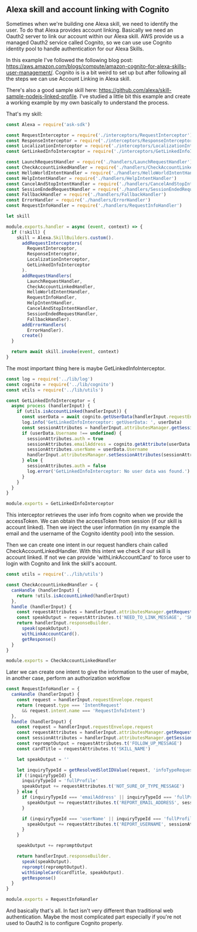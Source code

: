 ## Alexa skill and account linking with Cognito

Sometimes when we're building one Alexa skill, we need to identify the user. To do that Alexa provides account linking. Basically we need an Oauth2 server to link our account within our Alexa skill. AWS provide us a managed Oauth2 service called Cognito, so we can use use Cognito identity pool to handle authentication for our Alexa Skills. 

In this example I've followed the following blog post: https://aws.amazon.com/blogs/compute/amazon-cognito-for-alexa-skills-user-management/. Cognito is is a bit weird to set up but after following all the steps we can use Account Linking in Alexa skill.

There's also a good sample skill here: https://github.com/alexa/skill-sample-nodejs-linked-profile. I've studied a little bit this example and create a working example by my own basically to understand the process.

That's my skill:
```javascript
const Alexa = require('ask-sdk')

const RequestInterceptor = require('./interceptors/RequestInterceptor')
const ResponseInterceptor = require('./interceptors/ResponseInterceptor')
const LocalizationInterceptor = require('./interceptors/LocalizationInterceptor')
const GetLinkedInfoInterceptor = require('./interceptors/GetLinkedInfoInterceptor')

const LaunchRequestHandler = require('./handlers/LaunchRequestHandler')
const CheckAccountLinkedHandler = require('./handlers/CheckAccountLinkedHandler')
const HelloWorldIntentHandler = require('./handlers/HelloWorldIntentHandler')
const HelpIntentHandler = require('./handlers/HelpIntentHandler')
const CancelAndStopIntentHandler = require('./handlers/CancelAndStopIntentHandler')
const SessionEndedRequestHandler = require('./handlers/SessionEndedRequestHandler')
const FallbackHandler = require('./handlers/FallbackHandler')
const ErrorHandler = require('./handlers/ErrorHandler')
const RequestInfoHandler = require('./handlers/RequestInfoHandler')

let skill

module.exports.handler = async (event, context) => {
  if (!skill) {
    skill = Alexa.SkillBuilders.custom().
      addRequestInterceptors(
        RequestInterceptor,
        ResponseInterceptor,
        LocalizationInterceptor,
        GetLinkedInfoInterceptor
      ).
      addRequestHandlers(
        LaunchRequestHandler,
        CheckAccountLinkedHandler,
        HelloWorldIntentHandler,
        RequestInfoHandler,
        HelpIntentHandler,
        CancelAndStopIntentHandler,
        SessionEndedRequestHandler,
        FallbackHandler).
      addErrorHandlers(
        ErrorHandler).
      create()
  }

  return await skill.invoke(event, context)
}
```

The most important thing here is maybe GetLinkedInfoInterceptor.

```javascript
const log = require('../lib/log')
const cognito = require('../lib/cognito')
const utils = require('../lib/utils')

const GetLinkedInfoInterceptor = {
  async process (handlerInput) {
    if (utils.isAccountLinked(handlerInput)) {
      const userData = await cognito.getUserData(handlerInput.requestEnvelope.session.user.accessToken)
      log.info('GetLinkedInfoInterceptor: getUserData: ', userData)
      const sessionAttributes = handlerInput.attributesManager.getSessionAttributes()
      if (userData.Username !== undefined) {
        sessionAttributes.auth = true
        sessionAttributes.emailAddress = cognito.getAttribute(userData.UserAttributes, 'email')
        sessionAttributes.userName = userData.Username
        handlerInput.attributesManager.setSessionAttributes(sessionAttributes)
      } else {
        sessionAttributes.auth = false
        log.error('GetLinkedInfoInterceptor: No user data was found.')
      }
    }
  }
}

module.exports = GetLinkedInfoInterceptor
```

This interceptor retrieves the user info from cognito when we provide the accessToken. We can obtain the accessToken from session (if our skill is account linked). Then we inject the user information (in my example the email and the username of the Cognito identity pool) into the session.

Then we can create one intent in our request handlers chain called CheckAccountLinkedHandler. With this intent we check if our skill is account linked. If not we can provide 'withLinkAccountCard' to force user to login with Cognito and link the skill's account.

```javascript
const utils = require('../lib/utils')

const CheckAccountLinkedHandler = {
  canHandle (handlerInput) {
    return !utils.isAccountLinked(handlerInput)
  },
  handle (handlerInput) {
    const requestAttributes = handlerInput.attributesManager.getRequestAttributes()
    const speakOutput = requestAttributes.t('NEED_TO_LINK_MESSAGE', 'SKILL_NAME')
    return handlerInput.responseBuilder.
      speak(speakOutput).
      withLinkAccountCard().
      getResponse()
  }
}

module.exports = CheckAccountLinkedHandler
```

Later we can create one intent to give the information to the user of maybe, in another case, perform an authorization workflow

```javascript
const RequestInfoHandler = {
  canHandle (handlerInput) {
    const request = handlerInput.requestEnvelope.request
    return (request.type === 'IntentRequest'
      && request.intent.name === 'RequestInfoIntent')
  },
  handle (handlerInput) {
    const request = handlerInput.requestEnvelope.request
    const requestAttributes = handlerInput.attributesManager.getRequestAttributes()
    const sessionAttributes = handlerInput.attributesManager.getSessionAttributes()
    const repromptOutput = requestAttributes.t('FOLLOW_UP_MESSAGE')
    const cardTitle = requestAttributes.t('SKILL_NAME')

    let speakOutput = ''

    let inquiryTypeId = getResolvedSlotIDValue(request, 'infoTypeRequested')
    if (!inquiryTypeId) {
      inquiryTypeId = 'fullProfile'
      speakOutput += requestAttributes.t('NOT_SURE_OF_TYPE_MESSAGE')
    } else {
      if (inquiryTypeId === 'emailAddress' || inquiryTypeId === 'fullProfile') {
        speakOutput += requestAttributes.t('REPORT_EMAIL_ADDRESS', sessionAttributes.emailAddress)
      }

      if (inquiryTypeId === 'userName' || inquiryTypeId === 'fullProfile') {
        speakOutput += requestAttributes.t('REPORT_USERNAME', sessionAttributes.userName)
      }
    }

    speakOutput += repromptOutput

    return handlerInput.responseBuilder.
      speak(speakOutput).
      reprompt(repromptOutput).
      withSimpleCard(cardTitle, speakOutput).
      getResponse()
  }
}

module.exports = RequestInfoHandler
```

And basically that's all. In fact isn't very different than traditional web authentication. Maybe the most complicated part especially if you're not used to Oauth2 is to configure Cognito properly.
